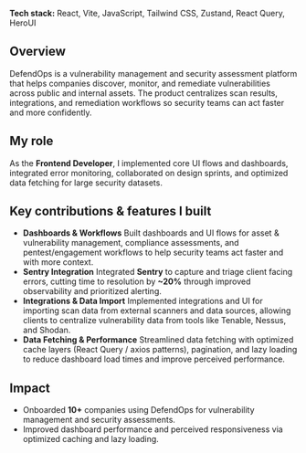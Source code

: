 **Tech stack:** React, Vite, JavaScript, Tailwind CSS, Zustand, React Query, HeroUI

## Overview

DefendOps is a vulnerability management and security assessment platform that helps companies discover, monitor, and remediate vulnerabilities across public and internal assets. The product centralizes scan results, integrations, and remediation workflows so security teams can act faster and more confidently.

## My role

As the **Frontend Developer**, I implemented core UI flows and dashboards, integrated error monitoring, collaborated on design sprints, and optimized data fetching for large security datasets.

## Key contributions & features I built

- **Dashboards & Workflows** Built dashboards and UI flows for asset & vulnerability management, compliance assessments, and pentest/engagement workflows to help security teams act faster and with more context.
- **Sentry Integration** Integrated **Sentry** to capture and triage client facing errors, cutting time to resolution by **~20%** through improved observability and prioritized alerting.
- **Integrations & Data Import** Implemented integrations and UI for importing scan data from external scanners and data sources, allowing clients to centralize vulnerability data from tools like Tenable, Nessus, and Shodan.
- **Data Fetching & Performance** Streamlined data fetching with optimized cache layers (React Query / axios patterns), pagination, and lazy loading to reduce dashboard load times and improve perceived performance.

## Impact

- Onboarded **10+** companies using DefendOps for vulnerability management and security assessments.
- Improved dashboard performance and perceived responsiveness via optimized caching and lazy loading.
